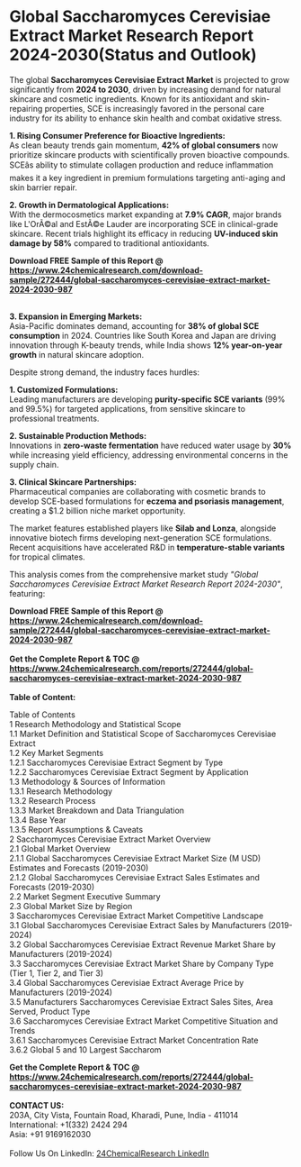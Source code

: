 <h1>Global Saccharomyces Cerevisiae Extract Market Research Report 2024-2030(Status and Outlook)</h1><p>The global <strong>Saccharomyces Cerevisiae Extract Market</strong> is projected to grow significantly from <strong>2024 to 2030</strong>, driven by increasing demand for natural skincare and cosmetic ingredients. Known for its antioxidant and skin-repairing properties, SCE is increasingly favored in the personal care industry for its ability to enhance skin health and combat oxidative stress.</p><p><strong>1. Rising Consumer Preference for Bioactive Ingredients:</strong><br>
As clean beauty trends gain momentum, <strong>42% of global consumers</strong> now prioritize skincare products with scientifically proven bioactive compounds. SCEâs ability to stimulate collagen production and reduce inflammation makes it a key ingredient in premium formulations targeting anti-aging and skin barrier repair.</p><p><strong>2. Growth in Dermatological Applications:</strong><br>
With the dermocosmetics market expanding at <strong>7.9% CAGR</strong>, major brands like L'OrÃ©al and EstÃ©e Lauder are incorporating SCE in clinical-grade skincare. Recent trials highlight its efficacy in reducing <strong>UV-induced skin damage by 58%</strong> compared to traditional antioxidants.</p><div><b>Download FREE Sample of this Report @ 
            <a href="https://www.24chemicalresearch.com/download-sample/272444/global-saccharomyces-cerevisiae-extract-market-2024-2030-987">
            https://www.24chemicalresearch.com/download-sample/272444/global-saccharomyces-cerevisiae-extract-market-2024-2030-987</a></b></div><br><p><strong>3. Expansion in Emerging Markets:</strong><br>
Asia-Pacific dominates demand, accounting for <strong>38% of global SCE consumption</strong> in 2024. Countries like South Korea and Japan are driving innovation through K-beauty trends, while India shows <strong>12% year-on-year growth</strong> in natural skincare adoption.</p><p>Despite strong demand, the industry faces hurdles:</p><p><strong>1. Customized Formulations:</strong><br>
Leading manufacturers are developing <strong>purity-specific SCE variants</strong> (99% and 99.5%) for targeted applications, from sensitive skincare to professional treatments.</p><p><strong>2. Sustainable Production Methods:</strong><br>
Innovations in <strong>zero-waste fermentation</strong> have reduced water usage by <strong>30%</strong> while increasing yield efficiency, addressing environmental concerns in the supply chain.</p><p><strong>3. Clinical Skincare Partnerships:</strong><br>
Pharmaceutical companies are collaborating with cosmetic brands to develop SCE-based formulations for <strong>eczema and psoriasis management</strong>, creating a $1.2 billion niche market opportunity.</p><p>The market features established players like <strong>Silab and Lonza</strong>, alongside innovative biotech firms developing next-generation SCE formulations. Recent acquisitions have accelerated R&amp;D in <strong>temperature-stable variants</strong> for tropical climates.</p><p>This analysis comes from the comprehensive market study <em>"Global Saccharomyces Cerevisiae Extract Market Research Report 2024-2030"</em>, featuring: 
</p><div><b>Download FREE Sample of this Report @ 
            <a href="https://www.24chemicalresearch.com/download-sample/272444/global-saccharomyces-cerevisiae-extract-market-2024-2030-987">
            https://www.24chemicalresearch.com/download-sample/272444/global-saccharomyces-cerevisiae-extract-market-2024-2030-987</a></b></div><br><div><b>Get the Complete Report & TOC @ 
            <a href="https://www.24chemicalresearch.com/reports/272444/global-saccharomyces-cerevisiae-extract-market-2024-2030-987">
            https://www.24chemicalresearch.com/reports/272444/global-saccharomyces-cerevisiae-extract-market-2024-2030-987</a></b></div><br>
            <b>Table of Content:</b><p>Table of Contents<br />
1 Research Methodology and Statistical Scope<br />
1.1 Market Definition and Statistical Scope of Saccharomyces Cerevisiae Extract<br />
1.2 Key Market Segments<br />
1.2.1 Saccharomyces Cerevisiae Extract Segment by Type<br />
1.2.2 Saccharomyces Cerevisiae Extract Segment by Application<br />
1.3 Methodology & Sources of Information<br />
1.3.1 Research Methodology<br />
1.3.2 Research Process<br />
1.3.3 Market Breakdown and Data Triangulation<br />
1.3.4 Base Year<br />
1.3.5 Report Assumptions & Caveats<br />
2 Saccharomyces Cerevisiae Extract Market Overview<br />
2.1 Global Market Overview<br />
2.1.1 Global Saccharomyces Cerevisiae Extract Market Size (M USD) Estimates and Forecasts (2019-2030)<br />
2.1.2 Global Saccharomyces Cerevisiae Extract Sales Estimates and Forecasts (2019-2030)<br />
2.2 Market Segment Executive Summary<br />
2.3 Global Market Size by Region<br />
3 Saccharomyces Cerevisiae Extract Market Competitive Landscape<br />
3.1 Global Saccharomyces Cerevisiae Extract Sales by Manufacturers (2019-2024)<br />
3.2 Global Saccharomyces Cerevisiae Extract Revenue Market Share by Manufacturers (2019-2024)<br />
3.3 Saccharomyces Cerevisiae Extract Market Share by Company Type (Tier 1, Tier 2, and Tier 3)<br />
3.4 Global Saccharomyces Cerevisiae Extract Average Price by Manufacturers (2019-2024)<br />
3.5 Manufacturers Saccharomyces Cerevisiae Extract Sales Sites, Area Served, Product Type<br />
3.6 Saccharomyces Cerevisiae Extract Market Competitive Situation and Trends<br />
3.6.1 Saccharomyces Cerevisiae Extract Market Concentration Rate<br />
3.6.2 Global 5 and 10 Largest Saccharom</p><div><b>Get the Complete Report & TOC @ 
            <a href="https://www.24chemicalresearch.com/reports/272444/global-saccharomyces-cerevisiae-extract-market-2024-2030-987">
            https://www.24chemicalresearch.com/reports/272444/global-saccharomyces-cerevisiae-extract-market-2024-2030-987</a></b></div><br><b>CONTACT US:</b><br>
            203A, City Vista, Fountain Road, Kharadi, Pune, India - 411014<br>
            International: +1(332) 2424 294<br>
            Asia: +91 9169162030 <br><br>
            Follow Us On LinkedIn: <a href="https://www.linkedin.com/company/24chemicalresearch/">24ChemicalResearch LinkedIn</a>